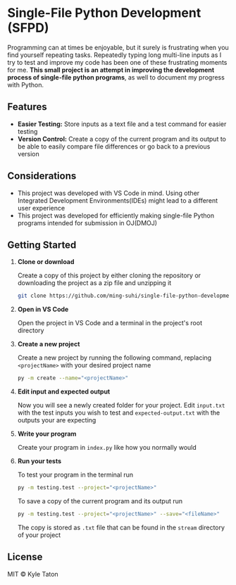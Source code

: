 # Single-File Python Development (SFPD)
Programming can at times be enjoyable, but it surely is frustrating when you find yourself repeating tasks. Repeatedly typing long multi-line inputs as I try to test and improve my code has been one of these frustrating moments for me. 
**This small project is an attempt in improving the development process of single-file python programs**, as well to document my progress with Python.

## Features
- **Easier Testing:** Store inputs as a text file and a test command for easier testing
- **Version Control:** Create a copy of the current program and its output to be able to easily compare file differences or go back to a previous version

## Considerations
- This project was developed with VS Code in mind. Using other Integrated Development Environments(IDEs) might lead to a different user experience
- This project was developed for efficiently making single-file Python programs intended for submission in OJ(DMOJ)

## Getting Started

1. **Clone or download**

    Create a copy of this project by either cloning the repository or downloading the project as a zip file and unzipping it

    ```bash
    git clone https://github.com/ming-suhi/single-file-python-development.git
    ```

2. **Open in VS Code**

    Open the project in VS Code and a terminal in the project's root directory

3. **Create a new project**

    Create a new project by running the following command, replacing `<projectName>` with your desired project name

    ```bash
    py -m create --name="<projectName>"
    ```

4. **Edit input and expected output**
    
    Now you will see a newly created folder for your project. Edit `input.txt` with the test inputs you wish to test and `expected-output.txt` with the outputs your are expecting

5. **Write your program**

    Create your program in `index.py` like how you normally would

6. **Run your tests**

    To test your program in the terminal run
    
    ```bash
    py -m testing.test --project="<projectName>"
    ```
    
    To save a copy of the current program and its output run

    ```bash
    py -m testing.test --project="<projectName>" --save="<fileName>"
    ```

    The copy is stored as `.txt` file that can be found in the `stream` directory of your project

## License
MIT © Kyle Taton